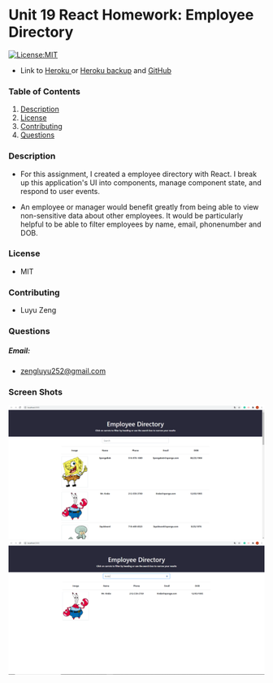 # Unit 19 React Homework: Employee Directory


[![License:MIT](https://img.shields.io/badge/License-MIT-yellow.svg)](https://opensource.org/licenses/MIT)

- Link to
  [Heroku ](https://employeedirectorydeg.herokuapp.com/) 
  or 
  [Heroku backup](https://employeedirectorydeg.herokuapp.com/static/js/2.8e1b47c6.chunk.js.map)
  and
  [GitHub ](https://github.com/DEG18/Employee-Directory)

### Table of Contents

1. [Description](#description)
2. [License](#license)
3. [Contributing](#contributing)
4. [Questions](#questions)


### Description
- For this assignment, I created a employee directory with React. I break up this application's UI into components, manage component state, and respond to user events.

- An employee or manager would benefit greatly from being able to view non-sensitive data about other employees. It would be particularly helpful to be able to filter employees by name, email, phonenumber and DOB.



### License

- MIT

### Contributing

- Luyu Zeng

### Questions
##### Email:
- zengluyu252@gmail.com


### Screen Shots

![](img/home.PNG)
![](img/sort.PNG)



